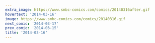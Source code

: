 ```yaml
---
extra_image: https://www.smbc-comics.com/comics/20140316after.gif
hovertext: '2014-03-16'
image: https://www.smbc-comics.com/comics/20140316.gif
next_comic: '2014-03-17'
prev_comic: '2014-03-15'
title: '2014-03-16'
---
```


